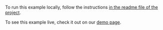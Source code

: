 To run this example locally, follow the instructions [in the readme file of the project](https://github.com/acidb/mobiscroll-demos-javascript?tab=readme-ov-file#mobiscroll-javascript-demos). 

To see this example live, check it out on our [demo page](https://demo.mobiscroll.com/javascript/range/responsive#).